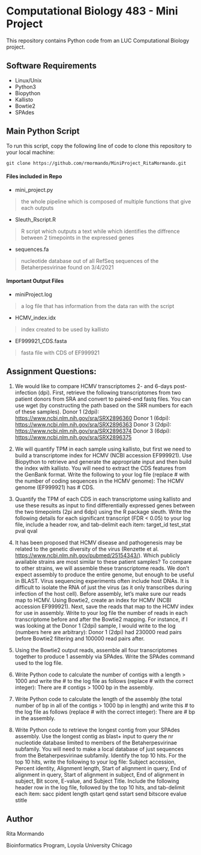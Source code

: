 # Computational Biology 483 - Mini Project 

This repository contains Python code from an LUC Computational Biology project.

## Software Requirements
- Linux/Unix
- Python3
- Biopython
- Kallisto
- Bowtie2
- SPAdes

## Main Python Script

To run this script, copy the following line of code to clone this repository to your local machine:

```
git clone https://github.com/rmormando/MiniProject_RitaMormando.git
```

#### Files included in Repo

- mini_project.py

> the whole pipeline which is composed of multiple functions that give each outputs

- Sleuth_Rscript.R

> R script which outputs a text while which identifies the diffrence between 2 timepoints in the expressed genes

- sequences.fa

> nucleotide database out of all RefSeq sequences of the Betaherpesvirinae found on 3/4/2021

#### Important Output Files

- miniProject.log
> a log file that has information from the data ran with the script

- HCMV_index.idx
> index created to be used by kallisto

- EF999921_CDS.fasta
> fasta file with CDS of EF999921


## Assignment Questions:

1. We would like to compare HCMV transcriptomes 2- and 6-days post-infection (dpi). First, retrieve the following
transcriptomes from two patient donors from SRA and convert to paired-end fastq files. You can use wget (by
constructing the path based on the SRR numbers for each of these samples). 
Donor 1 (2dpi): https://www.ncbi.nlm.nih.gov/sra/SRX2896360 
Donor 1 (6dpi): https://www.ncbi.nlm.nih.gov/sra/SRX2896363 
Donor 3 (2dpi): https://www.ncbi.nlm.nih.gov/sra/SRX2896374 
Donor 3 (6dpi): https://www.ncbi.nlm.nih.gov/sra/SRX2896375 

2. We will quantify TPM in each sample using kallisto, but first we need to build a transcriptome index for HCMV (NCBI
accession EF999921). Use Biopython to retrieve and generate the appropriate input and then build the index with
kallisto. You will need to extract the CDS features from the GenBank format. Write the following to your log file (replace # with the number of coding sequences in the HCMV genome):
The HCMV genome (EF999921) has # CDS.

3. Quantify the TPM of each CDS in each transcriptome using kallisto and use these results as input to find differentially
expressed genes between the two timepoints (2pi and 6dpi) using the R package sleuth. Write the following details for
each significant transcript (FDR < 0.05) to your log file, include a header row, and tab-delimit each item:
target_id test_stat pval qval

4. It has been proposed that HCMV disease and pathogenesis may be related to the genetic diversity of the virus
(Renzette et al. https://www.ncbi.nlm.nih.gov/pubmed/25154343/). Which publicly available strains are most similar to
these patient samples? To compare to other strains, we will assemble these transcriptome reads. We don’t expect
assembly to produce the entire genome, but enough to be useful in BLAST. Virus sequencing experiments often include
host DNAs. It is difficult to isolate the RNA of just the virus (as it only transcribes during infection of the host cell). Before
assembly, let’s make sure our reads map to HCMV. Using Bowtie2, create an index for HCMV (NCBI accession EF999921).
Next, save the reads that map to the HCMV index for use in assembly. Write to your log file the number of reads in each
transcriptome before and after the Bowtie2 mapping. For instance, if I was looking at the Donor 1 (2dpi) sample, I would
write to the log (numbers here are arbitrary):
Donor 1 (2dpi) had 230000 read pairs before Bowtie2 filtering and 100000 read pairs after.

5. Using the Bowtie2 output reads, assemble all four transcriptomes together to produce 1 assembly via SPAdes. Write
the SPAdes command used to the log file.

6. Write Python code to calculate the number of contigs with a length > 1000 and write the # to the log file as follows
(replace # with the correct integer):
There are # contigs > 1000 bp in the assembly.

7. Write Python code to calculate the length of the assembly (the total number of bp in all of the contigs > 1000 bp in
length) and write this # to the log file as follows (replace # with the correct integer):
There are # bp in the assembly.

8. Write Python code to retrieve the longest contig from your SPAdes assembly. Use the longest contig as blast+ input to
query the nr nucleotide database limited to members of the Betaherpesvirinae subfamily. You will need to make a local
database of just sequences from the Betaherpesvirinae subfamily. Identify the top 10 hits. For the top 10 hits, write the
following to your log file: Subject accession, Percent identity, Alignment length, Start of alignment in query, End of
alignment in query, Start of alignment in subject, End of alignment in subject, Bit score, E-value, and Subject Title.
Include the following header row in the log file, followed by the top 10 hits, and tab-delimit each item:
sacc pident length qstart qend sstart send bitscore evalue stitle 


## Author
Rita Mormando

Bioinformatics Program, Loyola University Chicago
